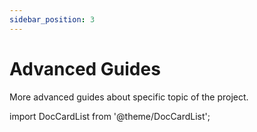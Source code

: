 ```yaml
---
sidebar_position: 3
---
```


# Advanced Guides

More advanced guides about specific topic of the project.

import DocCardList from '@theme/DocCardList';

<DocCardList />

